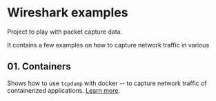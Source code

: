 # Wireshark examples

Project to play with packet capture data.

It contains a few examples on how to capture network traffic in various 

## 01. Containers

Shows how to use `tcpdump` with docker -- to capture network traffic of containerized applications. [Learn more](./01-containers).